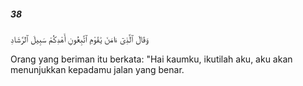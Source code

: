 ##### 38

<span class="ayah">وَقَالَ ٱلَّذِىٓ ءَامَنَ يَٰقَوْمِ ٱتَّبِعُونِ أَهْدِكُمْ سَبِيلَ ٱلرَّشَادِ</span>

<span class="ayah_translation">Orang yang beriman itu berkata: "Hai kaumku, ikutilah aku, aku akan menunjukkan kepadamu jalan yang benar.</span>
